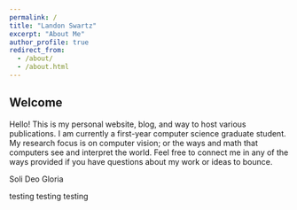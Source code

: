 ```yaml
---
permalink: /
title: "Landon Swartz"
excerpt: "About Me"
author_profile: true
redirect_from: 
  - /about/
  - /about.html
---
```


## Welcome

Hello! This is my personal website, blog, and way to host various publications. I am currently a first-year computer science graduate student. My research focus is on computer vision; or the ways and math that computers see and interpret the world. Feel free to connect me in any of the ways provided if you have questions about my work or ideas to bounce.

Soli Deo Gloria

testing testing testing
